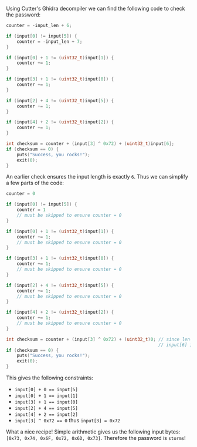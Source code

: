 Using Cutter's Ghidra decompiler we can find the following code to check the password:

```c
counter = -input_len + 6;

if (input[0] != input[5]) {
    counter = -input_len + 7;
}

if (input[0] + 1 != (uint32_t)input[1]) {
    counter += 1;
}

if (input[3] + 1 != (uint32_t)input[0]) {
    counter += 1;
}

if (input[2] + 4 != (uint32_t)input[5]) {
    counter += 1;
}

if (input[4] + 2 != (uint32_t)input[2]) {
    counter += 1;
}

int checksum = counter + (input[3] ^ 0x72) + (uint32_t)input[6];
if (checksum == 0) {
    puts("Success, you rocks!");
    exit(0);
}
```

An earlier check ensures the input length is exactly `6`. Thus we can simplify a few parts of the code:

```c
counter = 0

if (input[0] != input[5]) {
    counter = 1
    // must be skipped to ensure counter = 0
}

if (input[0] + 1 != (uint32_t)input[1]) {
    counter += 1;
    // must be skipped to ensure counter = 0
}

if (input[3] + 1 != (uint32_t)input[0]) {
    counter += 1;
    // must be skipped to ensure counter = 0
}

if (input[2] + 4 != (uint32_t)input[5]) {
    counter += 1;
    // must be skipped to ensure counter = 0
}

if (input[4] + 2 != (uint32_t)input[2]) {
    counter += 1;
    // must be skipped to ensure counter = 0
}

int checksum = counter + (input[3] ^ 0x72) + (uint32_t)0; // since len(input) == 6,
                                                          // input[6] is '\0
if (checksum == 0) {
    puts("Success, you rocks!");
    exit(0);
}
```

This gives the following constraints:
- `input[0] + 0 == input[5]`
- `input[0] + 1 == input[1]`
- `input[3] + 1 == input[0]`
- `input[2] + 4 == input[5]`
- `input[4] + 2 == input[2]`
- `input[3] ^ 0x72 == 0` thus `input[3] = 0x72`

What a nice recipe! Simple arithmetic gives us the following input bytes: `[0x73, 0x74, 0x6F, 0x72, 0x6D, 0x73]`. Therefore the password is `storms`!
